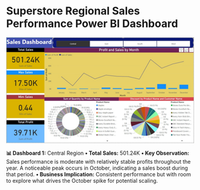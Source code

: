 # Superstore Regional Sales Performance Power BI Dashboard

<img src="D1.jpg" alt="Database Normalization" width="800"/>

**📊 Dashboard 1:** Central Region
**•	Total Sales:** 501.24K
**•	Key Observation:** Sales performance is moderate with relatively stable profits throughout the year. A noticeable peak occurs in October, indicating a sales boost during that period.
**•	Business Implication:** Consistent performance but with room to explore what drives the October spike for potential scaling.
